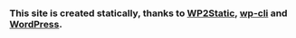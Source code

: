 ### This site is created statically, thanks to [WP2Static](https://wp2static.com/), [wp-cli](https://wp-cli.org/) and [WordPress](http://wordpress.org/).